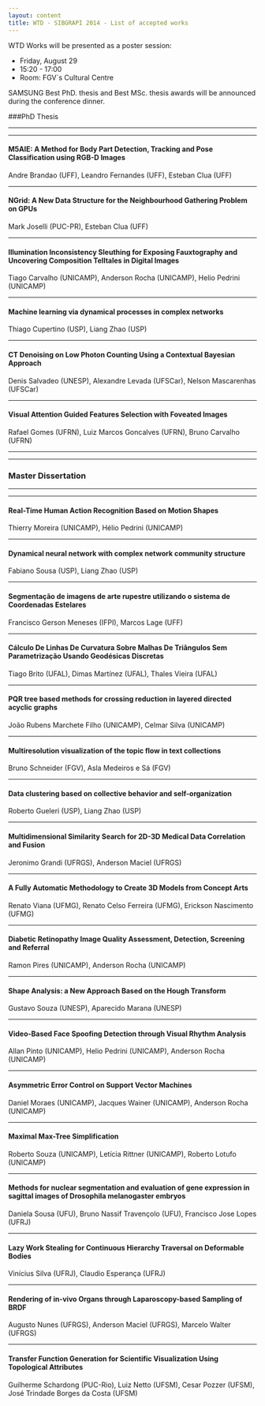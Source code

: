 ```yaml
---
layout: content
title: WTD - SIBGRAPI 2014 - List of accepted works
---
```

WTD Works will be presented as a poster session: 

- Friday, August 29
- 15:20 - 17:00
- Room: FGV´s Cultural Centre

SAMSUNG Best PhD. thesis and Best MSc. thesis awards will be announced during the conference dinner.

###PhD Thesis

* * * 
* * * 

#### M5AIE: A Method for Body Part Detection, Tracking and Pose Classification using RGB-D Images
Andre Brandao (UFF), Leandro Fernandes (UFF), Esteban Clua (UFF)
* * * 

#### NGrid: A New Data Structure for the Neighbourhood Gathering Problem on GPUs
Mark Joselli (PUC-PR), Esteban Clua (UFF)
* * * 

#### Illumination Inconsistency Sleuthing for Exposing Fauxtography and Uncovering Composition Telltales in Digital Images
Tiago Carvalho (UNICAMP), Anderson Rocha (UNICAMP), Helio Pedrini (UNICAMP)
* * * 

#### Machine learning via dynamical processes in complex networks
Thiago Cupertino (USP), Liang Zhao (USP)
* * * 

#### CT Denoising on Low Photon Counting Using a Contextual Bayesian Approach
Denis Salvadeo (UNESP), Alexandre Levada (UFSCar), Nelson Mascarenhas (UFSCar)
* * * 

#### Visual Attention Guided Features Selection with Foveated Images
Rafael Gomes (UFRN), Luiz Marcos Goncalves (UFRN), Bruno Carvalho (UFRN)
* * * 
* * * 

### Master Dissertation

* * * 
* * * 

#### Real-Time Human Action Recognition Based on Motion Shapes
Thierry Moreira (UNICAMP), Hélio Pedrini (UNICAMP)
* * * 

#### Dynamical neural network with complex network community structure
Fabiano Sousa (USP), Liang Zhao (USP)
* * * 

#### Segmentação de imagens de arte rupestre utilizando o sistema de Coordenadas Estelares
Francisco Gerson Meneses (IFPI), Marcos Lage (UFF)
* * * 

#### Cálculo De Linhas De Curvatura Sobre Malhas De Triângulos Sem Parametrização Usando Geodésicas Discretas
Tiago Brito (UFAL), Dimas Martínez (UFAL), Thales Vieira (UFAL)
* * * 

#### PQR tree based methods for crossing reduction in layered directed acyclic graphs
João Rubens Marchete Filho (UNICAMP), Celmar Silva (UNICAMP)
* * * 

#### Multiresolution visualization of the topic flow in text collections
Bruno Schneider (FGV), Asla Medeiros e Sá (FGV)
* * * 

#### Data clustering based on collective behavior and self-organization
Roberto Gueleri (USP), Liang Zhao (USP)
* * * 

#### Multidimensional Similarity Search for 2D-3D Medical Data Correlation and Fusion
Jeronimo Grandi (UFRGS), Anderson Maciel (UFRGS)
* * * 

#### A Fully Automatic Methodology to Create 3D Models from Concept Arts
Renato Viana (UFMG), Renato Celso Ferreira (UFMG), Erickson Nascimento (UFMG)
* * * 

#### Diabetic Retinopathy Image Quality Assessment, Detection, Screening and Referral
Ramon Pires (UNICAMP), Anderson Rocha (UNICAMP)
* * * 

#### Shape Analysis: a New Approach Based on the Hough Transform
Gustavo Souza (UNESP), Aparecido Marana (UNESP)
* * * 

#### Video-Based Face Spoofing Detection through Visual Rhythm Analysis
Allan Pinto (UNICAMP), Helio Pedrini (UNICAMP), Anderson Rocha (UNICAMP)
* * * 

#### Asymmetric Error Control on Support Vector Machines
Daniel Moraes (UNICAMP), Jacques Wainer (UNICAMP), Anderson Rocha (UNICAMP)
* * * 

#### Maximal Max-Tree Simplification
Roberto Souza (UNICAMP), Letícia Rittner (UNICAMP), Roberto Lotufo (UNICAMP)
* * * 

#### Methods for nuclear segmentation and evaluation of gene expression in sagittal images of Drosophila melanogaster embryos
Daniela Sousa (UFU), Bruno Nassif Travençolo (UFU), Francisco Jose Lopes (UFRJ)
* * * 

#### Lazy Work Stealing for Continuous Hierarchy Traversal on Deformable Bodies
Vinícius Silva (UFRJ), Claudio Esperança (UFRJ)
* * * 

#### Rendering of in-vivo Organs through Laparoscopy-based Sampling of BRDF
Augusto Nunes (UFRGS), Anderson Maciel (UFRGS), Marcelo Walter (UFRGS)
* * * 

#### Transfer Function Generation for Scientific Visualization Using Topological Attributes
Guilherme Schardong (PUC-Rio), Luiz Netto (UFSM), Cesar Pozzer (UFSM), José Trindade Borges da Costa (UFSM)
